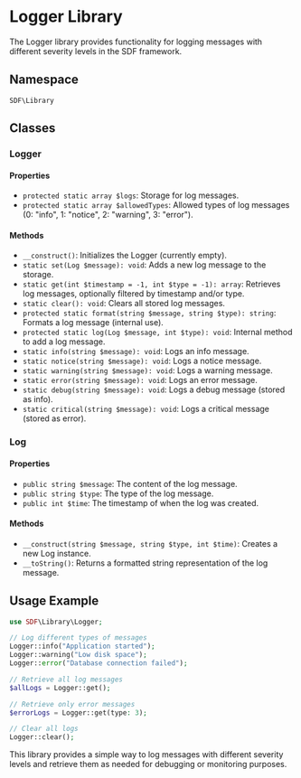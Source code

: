 # Logger Library

The Logger library provides functionality for logging messages with different severity levels in the SDF framework.

## Namespace
`SDF\Library`

## Classes

### Logger

#### Properties

- `protected static array $logs`: Storage for log messages.
- `protected static array $allowedTypes`: Allowed types of log messages (0: "info", 1: "notice", 2: "warning", 3: "error").

#### Methods

- `__construct()`: Initializes the Logger (currently empty).
- `static set(Log $message): void`: Adds a new log message to the storage.
- `static get(int $timestamp = -1, int $type = -1): array`: Retrieves log messages, optionally filtered by timestamp and/or type.
- `static clear(): void`: Clears all stored log messages.
- `protected static format(string $message, string $type): string`: Formats a log message (internal use).
- `protected static log(Log $message, int $type): void`: Internal method to add a log message.
- `static info(string $message): void`: Logs an info message.
- `static notice(string $message): void`: Logs a notice message.
- `static warning(string $message): void`: Logs a warning message.
- `static error(string $message): void`: Logs an error message.
- `static debug(string $message): void`: Logs a debug message (stored as info).
- `static critical(string $message): void`: Logs a critical message (stored as error).

### Log

#### Properties

- `public string $message`: The content of the log message.
- `public string $type`: The type of the log message.
- `public int $time`: The timestamp of when the log was created.

#### Methods

- `__construct(string $message, string $type, int $time)`: Creates a new Log instance.
- `__toString()`: Returns a formatted string representation of the log message.

## Usage Example

```php
use SDF\Library\Logger;

// Log different types of messages
Logger::info("Application started");
Logger::warning("Low disk space");
Logger::error("Database connection failed");

// Retrieve all log messages
$allLogs = Logger::get();

// Retrieve only error messages
$errorLogs = Logger::get(type: 3);

// Clear all logs
Logger::clear();
```

This library provides a simple way to log messages with different severity levels and retrieve them as needed for debugging or monitoring purposes.
